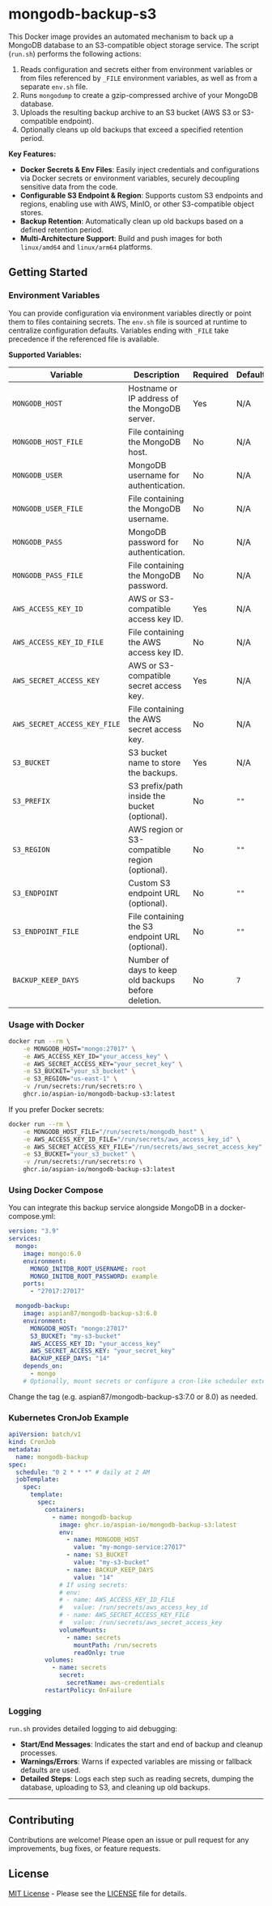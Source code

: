 # mongodb-backup-s3

This Docker image provides an automated mechanism to back up a MongoDB database to an S3-compatible object storage service. The script (`run.sh`) performs the following actions:

1. Reads configuration and secrets either from environment variables or from files referenced by `_FILE` environment variables, as well as from a separate `env.sh` file.
2. Runs `mongodump` to create a gzip-compressed archive of your MongoDB database.
3. Uploads the resulting backup archive to an S3 bucket (AWS S3 or S3-compatible endpoint).
4. Optionally cleans up old backups that exceed a specified retention period.

**Key Features:**

- **Docker Secrets & Env Files**: Easily inject credentials and configurations via Docker secrets or environment variables, securely decoupling sensitive data from the code.
- **Configurable S3 Endpoint & Region**: Supports custom S3 endpoints and regions, enabling use with AWS, MinIO, or other S3-compatible object stores.
- **Backup Retention**: Automatically clean up old backups based on a defined retention period.
- **Multi-Architecture Support**: Build and push images for both `linux/amd64` and `linux/arm64` platforms.

## Getting Started

### Environment Variables

You can provide configuration via environment variables directly or point them to files containing secrets. The `env.sh` file is sourced at runtime to centralize configuration defaults. Variables ending with `_FILE` take precedence if the referenced file is available.

**Supported Variables:**

| Variable                    | Description                                                                           | Required | Default     |
|-----------------------------|---------------------------------------------------------------------------------------|----------|-------------|
| `MONGODB_HOST`              | Hostname or IP address of the MongoDB server.                                         | Yes      | N/A         |
| `MONGODB_HOST_FILE`         | File containing the MongoDB host.                                                     | No       | N/A         |
| `MONGODB_USER`              | MongoDB username for authentication.                                                  | No       | N/A         |
| `MONGODB_USER_FILE`         | File containing the MongoDB username.                                                 | No       | N/A         |
| `MONGODB_PASS`              | MongoDB password for authentication.                                                  | No       | N/A         |
| `MONGODB_PASS_FILE`         | File containing the MongoDB password.                                                 | No       | N/A         |
| `AWS_ACCESS_KEY_ID`         | AWS or S3-compatible access key ID.                                                   | Yes      | N/A         |
| `AWS_ACCESS_KEY_ID_FILE`    | File containing the AWS access key ID.                                                | No       | N/A         |
| `AWS_SECRET_ACCESS_KEY`     | AWS or S3-compatible secret access key.                                               | Yes      | N/A         |
| `AWS_SECRET_ACCESS_KEY_FILE`| File containing the AWS secret access key.                                            | No       | N/A         |
| `S3_BUCKET`                 | S3 bucket name to store the backups.                                                  | Yes      | N/A         |
| `S3_PREFIX`                 | S3 prefix/path inside the bucket (optional).                                          | No       | `""`        |
| `S3_REGION`                 | AWS region or S3-compatible region (optional).                                        | No       | `""`        |
| `S3_ENDPOINT`               | Custom S3 endpoint URL (optional).                                                    | No       | `""`        |
| `S3_ENDPOINT_FILE`          | File containing the S3 endpoint URL (optional).                                       | No       | `""`        |
| `BACKUP_KEEP_DAYS`          | Number of days to keep old backups before deletion.                                    | No       | `7`         |

### Usage with Docker

```bash
docker run --rm \
    -e MONGODB_HOST="mongo:27017" \
    -e AWS_ACCESS_KEY_ID="your_access_key" \
    -e AWS_SECRET_ACCESS_KEY="your_secret_key" \
    -e S3_BUCKET="your_s3_bucket" \
    -e S3_REGION="us-east-1" \
    -v /run/secrets:/run/secrets:ro \
    ghcr.io/aspian-io/mongodb-backup-s3:latest
```

If you prefer Docker secrets:
```bash
docker run --rm \
    -e MONGODB_HOST_FILE="/run/secrets/mongodb_host" \
    -e AWS_ACCESS_KEY_ID_FILE="/run/secrets/aws_access_key_id" \
    -e AWS_SECRET_ACCESS_KEY_FILE="/run/secrets/aws_secret_access_key" \
    -e S3_BUCKET="your_s3_bucket" \
    -v /run/secrets:/run/secrets:ro \
    ghcr.io/aspian-io/mongodb-backup-s3:latest
```

### Using Docker Compose

You can integrate this backup service alongside MongoDB in a docker-compose.yml:

```yaml
version: "3.9"
services:
  mongo:
    image: mongo:6.0
    environment:
      MONGO_INITDB_ROOT_USERNAME: root
      MONGO_INITDB_ROOT_PASSWORD: example
    ports:
      - "27017:27017"

  mongodb-backup:
    image: aspian87/mongodb-backup-s3:6.0
    environment:
      MONGODB_HOST: "mongo:27017"
      S3_BUCKET: "my-s3-bucket"
      AWS_ACCESS_KEY_ID: "your_access_key"
      AWS_SECRET_ACCESS_KEY: "your_secret_key"
      BACKUP_KEEP_DAYS: "14"
    depends_on:
      - mongo
    # Optionally, mount secrets or configure a cron-like scheduler externally
```
Change the tag (e.g. aspian87/mongodb-backup-s3:7.0 or 8.0) as needed.

### Kubernetes CronJob Example

```yaml
apiVersion: batch/v1
kind: CronJob
metadata:
  name: mongodb-backup
spec:
  schedule: "0 2 * * *" # daily at 2 AM
  jobTemplate:
    spec:
      template:
        spec:
          containers:
            - name: mongodb-backup
              image: ghcr.io/aspian-io/mongodb-backup-s3:latest
              env:
                - name: MONGODB_HOST
                  value: "my-mongo-service:27017"
                - name: S3_BUCKET
                  value: "my-s3-bucket"
                - name: BACKUP_KEEP_DAYS
                  value: "14"
              # If using secrets:
              # env:
              # - name: AWS_ACCESS_KEY_ID_FILE
              #   value: /run/secrets/aws_access_key_id
              # - name: AWS_SECRET_ACCESS_KEY_FILE
              #   value: /run/secrets/aws_secret_access_key
              volumeMounts:
                - name: secrets
                  mountPath: /run/secrets
                  readOnly: true
          volumes:
            - name: secrets
              secret:
                secretName: aws-credentials
          restartPolicy: OnFailure
```

### Logging

`run.sh` provides detailed logging to aid debugging:

- **Start/End Messages**: Indicates the start and end of backup and cleanup processes.
- **Warnings/Errors**: Warns if expected variables are missing or fallback defaults are used.
- **Detailed Steps**: Logs each step such as reading secrets, dumping the database, uploading to S3, and cleaning up old backups.

---

## Contributing

Contributions are welcome! Please open an issue or pull request for any improvements, bug fixes, or feature requests.

## License

[MIT License](LICENSE) - Please see the [LICENSE](LICENSE) file for details.
